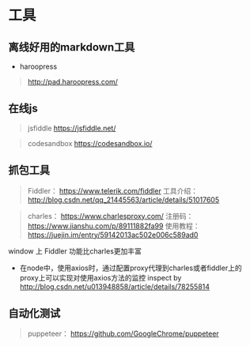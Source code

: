 # 工具



## 离线好用的markdown工具

* haroopress
> http://pad.haroopress.com/



## 在线js

> jsfiddle https://jsfiddle.net/

> codesandbox https://codesandbox.io/


## 抓包工具

> Fiddler： https://www.telerik.com/fiddler
工具介绍： http://blog.csdn.net/qq_21445563/article/details/51017605

> charles： https://www.charlesproxy.com/
> 注册码： https://www.jianshu.com/p/89111882fa99
> 使用教程： https://juejin.im/entry/59142013ac502e006c589ad0

window 上 Fiddler 功能比charles更加丰富
* 在node中，使用axios时，通过配置proxy代理到charles或者fiddler上的proxy上可以实现对使用axios方法的监控
inspect by http://blog.csdn.net/u013948858/article/details/78255814


## 自动化测试
> puppeteer： https://github.com/GoogleChrome/puppeteer
